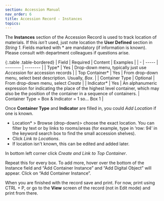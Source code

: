 ```yaml
---
section: Accession Manual
nav_order: 6
title: Accession Record - Instances
topics: 
---
```


The **Instances** section of the Accession Record is used to track location of materials. If this *isn't* used, just note location the **User Defined** section in *String 1*. Fields marked with * are mandatory (if information is known). Please consult with department colleagues if questions arise.

{:.table .table-bordered}
| Field | Required | Content | Examples |
| - | ----- | -------- | -------- |
| Type* | Yes | Drop-down menu, typically just use *Accession* for accession records |
| Top Container* | Yes | From drop-down menu, select best description. Usually, *Box*. |
| Container Type | Optional | From drop-down menu, select *Create* |
| Indicator* | Yes | An alphanumeric expression for indicating the place of the highest level container, which may also be the position of the container in a sequence of containers. | Container Type = Box & Indicator = 1 so... Box 1 |

Once **Container Type** and **Indicator** are filled in, you could *Add Location* if one is known. 
- Location* > Browse (drop-down)> choose the exact location. You can filter by text or by links to rooms/areas (for example, type in ‘row: 94’ in the keyword search box to find the small accession shelves).
- Click *Link to Locations*.
- If location isn't known, this can be edited and added later. 

In bottom left corner click *Create and Link to Top Container*.

Repeat this for every box. To add more, hover over the bottom of the Instance field and “Add Container Instance” and “Add Digital Object” will appear. Click on “Add Container Instance”. 

When you are finished with the record save and print. For now, print using CTRL + P, or go to the **View** screen of the record (not in Edit mode) and print from there. 